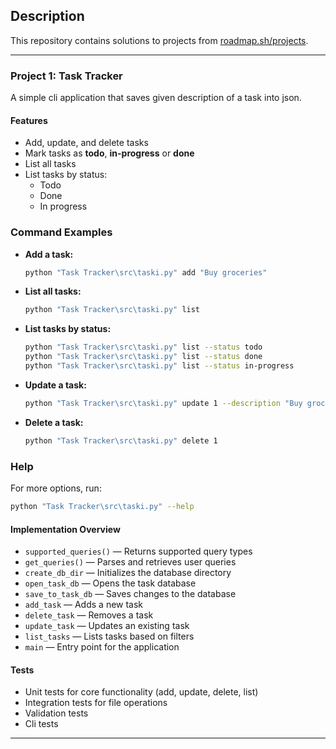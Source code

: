 ## Description

This repository contains solutions to projects from [roadmap.sh/projects](https://roadmap.sh/projects).

---

### Project 1: Task Tracker

A simple cli application that saves given description of a task into json.

#### Features

- Add, update, and delete tasks
- Mark tasks as **todo**, **in-progress** or **done**
- List all tasks
- List tasks by status:
    - Todo
    - Done
    - In progress

### Command Examples

- **Add a task:**
  ```sh
  python "Task Tracker\src\taski.py" add "Buy groceries"
  ```

- **List all tasks:**
  ```sh
  python "Task Tracker\src\taski.py" list
  ```

- **List tasks by status:**
  ```sh
  python "Task Tracker\src\taski.py" list --status todo
  python "Task Tracker\src\taski.py" list --status done
  python "Task Tracker\src\taski.py" list --status in-progress
  ```

- **Update a task:**
  ```sh
  python "Task Tracker\src\taski.py" update 1 --description "Buy groceries and cook dinner" --status in-progress
  ```

- **Delete a task:**
  ```sh
  python "Task Tracker\src\taski.py" delete 1
  ```

### Help

For more options, run:
```sh
python "Task Tracker\src\taski.py" --help
```

#### Implementation Overview

- `supported_queries()` — Returns supported query types
- `get_queries()` — Parses and retrieves user queries
- `create_db_dir` — Initializes the database directory
- `open_task_db` — Opens the task database
- `save_to_task_db` — Saves changes to the database
- `add_task` — Adds a new task
- `delete_task` — Removes a task
- `update_task` — Updates an existing task
- `list_tasks` — Lists tasks based on filters
- `main` — Entry point for the application

#### Tests

- Unit tests for core functionality (add, update, delete, list)
- Integration tests for file operations
- Validation tests
- Cli tests

---
